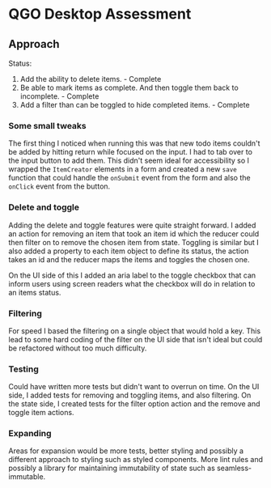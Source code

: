
# QGO Desktop Assessment

## Approach

Status:

1. Add the ability to delete items. - Complete
2. Be able to mark items as complete. And then toggle them back to incomplete. - Complete
3. Add a filter than can be toggled to hide completed items. - Complete


### Some small tweaks

The first thing I noticed when running this was that new todo items couldn't be added by hitting return while focused on the input. I had to tab over to the input button to add them. This didn't seem ideal for accessibility so I wrapped the `ItemCreator` elements in a form and created a new `save` function that could handle the `onSubmit` event from the form and also the `onClick` event from the button.

### Delete and toggle

Adding the delete and toggle features were quite straight forward. I added an action for removing an item that took an item id which the reducer could then filter on to remove the chosen item from state. Toggling is similar but I also added a property to each item object to define its status, the action takes an id and the reducer maps the items and toggles the chosen one.

On the UI side of this I added an aria label to the toggle checkbox that can inform users using screen readers what the checkbox will do in relation to an items status.

### Filtering

For speed I based the filtering on a single object that would hold a key. This lead to some hard coding of the filter on the UI side that isn't ideal but could be refactored without too much difficulty.

### Testing

Could have written more tests but didn't want to overrun on time. 
On the UI side, I added tests for removing and toggling items, and also filtering. On the state side, I created tests for the filter option action and the remove and toggle item actions.

### Expanding

Areas for expansion would be more tests, better styling and possibly a different approach to styling such as styled components. More lint rules and possibly a library for maintaining immutability of state such as seamless-immutable.
